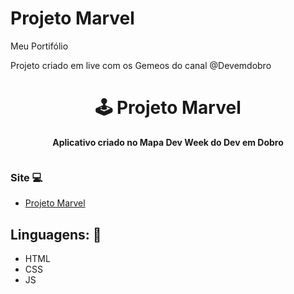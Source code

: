# Projeto Marvel

Meu Portifólio 

Projeto criado em live com os Gemeos do canal @Devemdobro

<h1 align="center">🕹️ Projeto Marvel</h1>
<p align="center">
  <strong>Aplicativo criado no Mapa Dev Week do Dev em Dobro</strong>
</p>

<p align="center">
  <img src="./src/images/README.png" alt="">
</p>

### Site 💻

- [Projeto Marvel](https://arcade-marvel.netlify.app)

## Linguagens: 🚀
- HTML
- CSS
- JS
